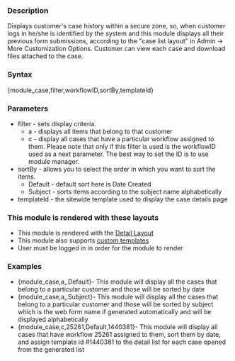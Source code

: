<div class="description">
<h3 class="skiptoc">Description</h3>
<p>Displays customer's case history within a secure zone, so, when customer logs in he/she is identified by the system and this module displays all their previous form submissions, according to the "case list layout" in Admin -&gt; More Customization Options. Customer can view each case and download files attached to the case.
</p>
</div>
<div id="syntax">
<h3>Syntax</h3>
<p>{<span>module_case,filter,workflowID,sortBy,templateId</span>}</p>
</div>
<div id="parameters">
<h3>Parameters</h3>
<ul>
    <li>filter - sets display criteria.
    <ul>
        <li>a - displays all items that belong to that customer</li>
        <li>c - display all cases that have a particular workflow assigned to them. Please note that only if this filter is used is the workflowID used as a next parameter. The best way to set the ID is to use module manager.</li>
    </ul>
    </li>
    <li>sortBy - allows you to select the order in which you want to sort the items.
    <ul>
        <li>Default - default sort here is Date Created</li>
        <li>Subject - sorts items according to the subject name alphabetically</li>
    </ul>
    </li>
    <li>templateId - the sitewide template used to display the case details page</li>
</ul>
</div>
<div id="layouts">
<h3>This module is rendered with these layouts</h3>
<ul>
    <li>This module is rendered with the <a href="http://knowledgebase6.businesscatalyst.com/kb/modules-and-tags-reference/layouts/Cases/cases-detail-layout">Detail Layout</a></li>
    <li>This module also supports <a href="http://knowledgebase6.businesscatalyst.com/kb/modules-and-tags-reference/layouts/custom-templates">custom templates</a></li>
    <li>User must be logged in in order for the module to render </li>
</ul>
</div>
<div id="Examples">
<h3>Examples</h3>
<ul>
    <li>{<span>module_case,a,,Default</span>}- This module will display all the cases that belong to a particular customer and those will be sorted by date</li>
    <li>{<span>module_case,a,,Subject</span>}- This module will display all the cases that belong to a particular customer and those will be sorted by subject which is the web form name if generated automatically and will be displayed alphabetically</li>
    <li>{<span>module_case,c,25261,Default,1440381</span>}- This module will display all cases that have workflow 25261 assigned to them, sort them by date, and assign template id #1440381 to the detail list for each case opened from the generated list </li>
</ul>
</div>
